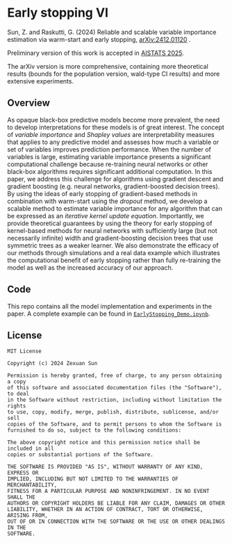 	
Early stopping VI
==============================

Sun, Z. and Raskutti, G. (2024) Reliable and scalable variable importance estimation via warm-start and early stopping, [arXiv:2412.01120](https://arxiv.org/abs/2412.01120v2) .


Preliminary version of this work is accepted in [AISTATS 2025](https://virtual.aistats.org/virtual/2025/poster/9945). 


The arXiv version is
more comprehensive, containing more theoretical results (bounds for the population version, wald-type CI results) and more extensive experiments. 

## Overview
As opaque black-box predictive models become more prevalent, the need to develop interpretations for these models is of great interest. The concept of *variable importance* and *Shapley values* are interpretability measures that applies to any predictive model and assesses how much a variable or set of variables improves prediction performance. When the number of variables is large, estimating variable importance presents a significant computational challenge because re-training neural networks or other black-box algorithms requires significant additional computation. In this paper, we address this challenge for algorithms using gradient descent and gradient boosting (e.g.  neural networks, gradient-boosted decision trees). By using the ideas of early stopping of gradient-based methods in combination with warm-start using the *dropout* method, we develop a scalable method to estimate variable importance for any algorithm that can be expressed as an *iterative kernel update equation*. Importantly, we provide theoretical guarantees by using the  theory for early stopping of kernel-based methods for  neural networks with sufficiently large (but not necessarily infinite) width and gradient-boosting decision trees that use symmetric trees as a weaker learner. We also demonstrate the efficacy of our methods through simulations and a real data example which illustrates the computational benefit of early stopping rather than fully re-training the model as well as the increased accuracy of our approach.




## Code
This repo contains all the model implementation and experiments in the paper. 
A complete example can be found in [`EarlyStopping_Demo.ipynb`](https://github.com/ZexuanSun/Early-stopping-VI/blob/main/codes/EarlyStopping_Demo.ipynb). 

## License
```
MIT License

Copyright (c) 2024 Zexuan Sun

Permission is hereby granted, free of charge, to any person obtaining a copy
of this software and associated documentation files (the "Software"), to deal
in the Software without restriction, including without limitation the rights
to use, copy, modify, merge, publish, distribute, sublicense, and/or sell
copies of the Software, and to permit persons to whom the Software is
furnished to do so, subject to the following conditions:

The above copyright notice and this permission notice shall be included in all
copies or substantial portions of the Software.

THE SOFTWARE IS PROVIDED "AS IS", WITHOUT WARRANTY OF ANY KIND, EXPRESS OR
IMPLIED, INCLUDING BUT NOT LIMITED TO THE WARRANTIES OF MERCHANTABILITY,
FITNESS FOR A PARTICULAR PURPOSE AND NONINFRINGEMENT. IN NO EVENT SHALL THE
AUTHORS OR COPYRIGHT HOLDERS BE LIABLE FOR ANY CLAIM, DAMAGES OR OTHER
LIABILITY, WHETHER IN AN ACTION OF CONTRACT, TORT OR OTHERWISE, ARISING FROM,
OUT OF OR IN CONNECTION WITH THE SOFTWARE OR THE USE OR OTHER DEALINGS IN THE
SOFTWARE.
```
